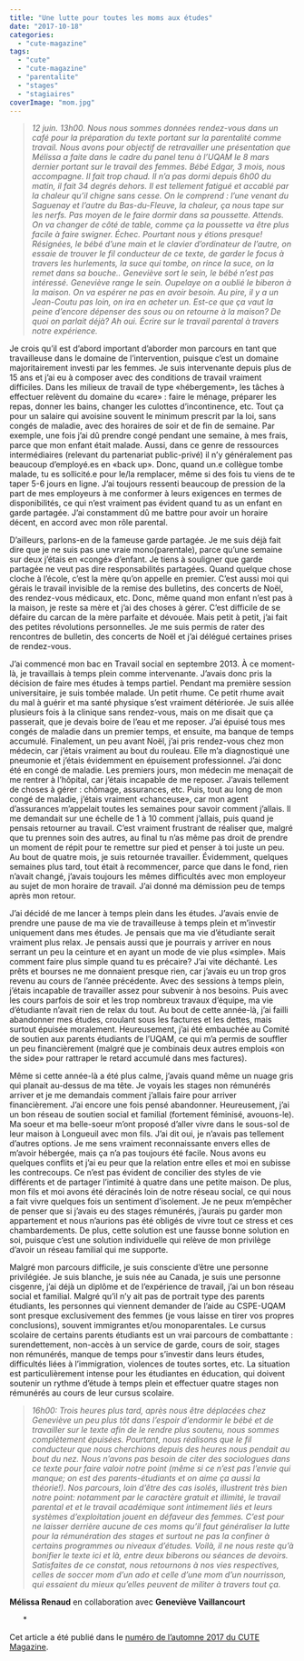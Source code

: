 ```yaml
---
title: "Une lutte pour toutes les moms aux études"
date: "2017-10-18"
categories: 
  - "cute-magazine"
tags: 
  - "cute"
  - "cute-magazine"
  - "parentalite"
  - "stages"
  - "stagiaires"
coverImage: "mom.jpg"
---
```


> _12 juin. 13h00. Nous nous sommes données rendez-vous dans un café pour la préparation du texte portant sur la parentalité comme travail. Nous avons pour objectif de retravailler une présentation que Mélissa a faite dans le cadre du panel tenu à l’UQAM le 8 mars dernier portant sur le travail des femmes. Bébé Edgar, 3 mois, nous accompagne. Il fait trop chaud. Il n’a pas dormi depuis 6h00 du matin, il fait 34 degrés dehors. Il est tellement fatigué et accablé par la chaleur qu’il chigne sans cesse. On le comprend : l’une venant du Saguenay et l’autre du Bas-du-Fleuve, la chaleur, ça nous tape sur les nerfs. Pas moyen de le faire dormir dans sa poussette. Attends. On va changer de côté de table, comme ça la poussette va être plus facile à faire swigner. Échec. Pourtant nous y étions presque! Résignées, le bébé d’une main et le clavier d’ordinateur de l’autre, on essaie de trouver le fil conducteur de ce texte, de garder le focus à travers les hurlements, la suce qui tombe, on rince la suce, on la remet dans sa bouche.. Geneviève sort le sein, le bébé n’est pas intéressé. Geneviève range le sein. Oupelaye on a oublié le biberon à la maison. On va espérer ne pas en avoir besoin. Au pire, il y a un Jean-Coutu pas loin, on ira en acheter un. Est-ce que ça vaut la peine d’encore dépenser des sous ou on retourne à la maison? De quoi on parlait déjà? Ah oui. Écrire sur le travail parental à travers notre expérience._

Je crois qu’il est d’abord important d’aborder mon parcours en tant que travailleuse dans le domaine de l’intervention, puisque c’est un domaine majoritairement investi par les femmes. Je suis intervenante depuis plus de 15 ans et j’ai eu à composer avec des conditions de travail vraiment difficiles. Dans les milieux de travail de type «hébergement», les tâches à effectuer relèvent du domaine du «care» : faire le ménage, préparer les repas, donner les bains, changer les culottes d’incontinence, etc. Tout ça pour un salaire qui avoisine souvent le minimum prescrit par la loi, sans congés de maladie, avec des horaires de soir et de fin de semaine. Par exemple, une fois j’ai dû prendre congé pendant une semaine, à mes frais, parce que mon enfant était malade. Aussi, dans ce genre de ressources intermédiaires (relevant du partenariat public-privé) il n’y généralement pas beaucoup d’employé.es en «back up». Donc, quand un.e collègue tombe malade, tu es sollicité.e pour le/la remplacer, même si des fois tu viens de te taper 5-6 jours en ligne. J’ai toujours ressenti beaucoup de pression de la part de mes employeurs à me conformer à leurs exigences en termes de disponibilités, ce qui n’est vraiment pas évident quand tu as un enfant en garde partagée. J’ai constamment dû me battre pour avoir un horaire décent, en accord avec mon rôle parental.

D’ailleurs, parlons-en de la fameuse garde partagée. Je me suis déjà fait dire que je ne suis pas une vraie mono(parentale), parce qu’une semaine sur deux j’étais en «congé» d’enfant. Je tiens à souligner que garde partagée ne veut pas dire responsabilités partagées. Quand quelque chose cloche à l’école, c’est la mère qu’on appelle en premier. C’est aussi moi qui gérais le travail invisible de la remise des bulletins, des concerts de Noël, des rendez-vous médicaux, etc. Donc, même quand mon enfant n’est pas à la maison, je reste sa mère et j’ai des choses à gérer. C’est difficile de se défaire du carcan de la mère parfaite et dévouée. Mais petit à petit, j’ai fait des petites révolutions personnelles. Je me suis permis de rater des rencontres de bulletin, des concerts de Noël et j’ai délégué certaines prises de rendez-vous.

J’ai commencé mon bac en Travail social en septembre 2013. À ce moment-là, je travaillais à temps plein comme intervenante. J’avais donc pris la décision de faire mes études à temps partiel. Pendant ma première session universitaire, je suis tombée malade. Un petit rhume. Ce petit rhume avait du mal à guérir et ma santé physique s’est vraiment détériorée. Je suis allée plusieurs fois à la clinique sans rendez-vous, mais on me disait que ça passerait, que je devais boire de l’eau et me reposer. J’ai épuisé tous mes congés de maladie dans un premier temps, et ensuite, ma banque de temps accumulé. Finalement, un peu avant Noël, j’ai pris rendez-vous chez mon médecin, car j’étais vraiment au bout du rouleau. Elle m’a diagnostiqué une pneumonie et j’étais évidemment en épuisement professionnel. J’ai donc été en congé de maladie. Les premiers jours, mon médecin me menaçait de me rentrer à l’hôpital, car j’étais incapable de me reposer. J’avais tellement de choses à gérer : chômage, assurances, etc. Puis, tout au long de mon congé de maladie, j’étais vraiment «chanceuse», car mon agent d’assurances m’appelait toutes les semaines pour savoir comment j’allais. Il me demandait sur une échelle de 1 à 10 comment j’allais, puis quand je pensais retourner au travail. C’est vraiment frustrant de réaliser que, malgré que tu prennes soin des autres, au final tu n’as même pas droit de prendre un moment de répit pour te remettre sur pied et penser à toi juste un peu. Au bout de quatre mois, je suis retournée travailler. Évidemment, quelques semaines plus tard, tout était à recommencer, parce que dans le fond, rien n’avait changé, j’avais toujours les mêmes difficultés avec mon employeur au sujet de mon horaire de travail. J’ai donné ma démission peu de temps après mon retour.

J’ai décidé de me lancer à temps plein dans les études. J’avais envie de prendre une pause de ma vie de travailleuse à temps plein et m’investir uniquement dans mes études. Je pensais que ma vie d’étudiante serait vraiment plus relax. Je pensais aussi que je pourrais y arriver en nous serrant un peu la ceinture et en ayant un mode de vie plus «simple». Mais comment faire plus simple quand tu es précaire? J’ai vite déchanté. Les prêts et bourses ne me donnaient presque rien, car j’avais eu un trop gros revenu au cours de l’année précédente. Avec des sessions à temps plein, j’étais incapable de travailler assez pour subvenir à nos besoins. Puis avec les cours parfois de soir et les trop nombreux travaux d’équipe, ma vie d’étudiante n’avait rien de relax du tout. Au bout de cette année-là, j’ai failli abandonner mes études, croulant sous les factures et les dettes, mais surtout épuisée moralement. Heureusement, j’ai été embauchée au Comité de soutien aux parents étudiants de l’UQAM, ce qui m’a permis de souffler un peu financièrement (malgré que je combinais deux autres emplois «on the side» pour rattraper le retard accumulé dans mes factures).

Même si cette année-là a été plus calme, j’avais quand même un nuage gris qui planait au-dessus de ma tête. Je voyais les stages non rémunérés arriver et je me demandais comment j’allais faire pour arriver financièrement. J’ai encore une fois pensé abandonner. Heureusement, j’ai un bon réseau de soutien social et familial (fortement féminisé, avouons-le). Ma soeur et ma belle-soeur m’ont proposé d’aller vivre dans le sous-sol de leur maison à Longueuil avec mon fils. J’ai dit oui, je n’avais pas tellement d’autres options. Je me sens vraiment reconnaissante envers elles de m’avoir hébergée, mais ça n’a pas toujours été facile. Nous avons eu quelques conflits et j’ai eu peur que la relation entre elles et moi en subisse les contrecoups. Ce n’est pas évident de concilier des styles de vie différents et de partager l’intimité à quatre dans une petite maison. De plus, mon fils et moi avons été déracinés loin de notre réseau social, ce qui nous a fait vivre quelques fois un sentiment d’isolement. Je ne peux m’empêcher de penser que si j’avais eu des stages rémunérés, j’aurais pu garder mon appartement et nous n’aurions pas été obligés de vivre tout ce stress et ces chambardements. De plus, cette solution est une fausse bonne solution en soi, puisque c’est une solution individuelle qui relève de mon privilège d’avoir un réseau familial qui me supporte.

Malgré mon parcours difficile, je suis consciente d’être une personne privilégiée. Je suis blanche, je suis née au Canada, je suis une personne cisgenre, j’ai déjà un diplôme et de l’expérience de travail, j’ai un bon réseau social et familial. Malgré qu’il n’y ait pas de portrait type des parents étudiants, les personnes qui viennent demander de l’aide au CSPE-UQAM sont presque exclusivement des femmes (je vous laisse en tirer vos propres conclusions), souvent immigrantes et/ou monoparentales. Le cursus scolaire de certains parents étudiants est un vrai parcours de combattante : surendettement, non-accès à un service de garde, cours de soir, stages non rémunérés, manque de temps pour s’investir dans leurs études, difficultés liées à l’immigration, violences de toutes sortes, etc. La situation est particulièrement intense pour les étudiantes en éducation, qui doivent soutenir un rythme d’étude à temps plein et effectuer quatre stages non rémunérés au cours de leur cursus scolaire.

> _16h00: Trois heures plus tard, après nous être déplacées chez Geneviève un peu plus tôt dans l’espoir d’endormir le bébé et de travailler sur le texte afin de le rendre plus soutenu, nous sommes complètement épuisées. Pourtant, nous réalisons que le fil conducteur que nous cherchions depuis des heures nous pendait au bout du nez. Nous n’avons pas besoin de citer des sociologues dans ce texte pour faire valoir notre point (même si ce n’est pas l’envie qui manque; on est des parents-étudiants et on aime ça aussi la théorie!). Nos parcours, loin d’être des cas isolés, illustrent très bien notre point: notamment par le caractère gratuit et illimité, le travail parental et et le travail académique sont intimement liés et leurs systèmes d’exploitation jouent en défaveur des femmes. C’est pour ne laisser derrière aucune de ces moms qu’il faut généraliser la lutte pour la rémunération des stages et surtout ne pas la confiner à certains programmes ou niveaux d’études. Voilà, il ne nous reste qu’à bonifier le texte ici et là, entre deux biberons ou séances de devoirs. Satisfaites de ce constat, nous retournons à nos vies respectives, celles de soccer mom d’un ado et celle d’une mom d’un nourrisson, qui essaient du mieux qu’elles peuvent de militer à travers tout ça._

**Mélissa Renaud** en collaboration avec **Geneviève Vaillancourt**

      \*

Cet article a été publié dans le [numéro de l’automne 2017 du CUTE Magazine](https://issuu.com/cute-mv/docs/2017_09_cutemagazine_fr).

